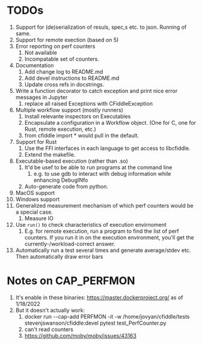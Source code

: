 # TODOs

1. Support for (de)serialization of resuls, spec,s etc. to json.  Running of same.
2. Support for remote exection (based on 5)
3. Error reporting on perf counters
	1.  Not available
	2.  Incompatable set of counters.
4. Documentation
   1.  Add change log to README.md
   2.  Add devel instructions to README.md
   3.  Update cross refs in docstrings.
4. Write a function decorator to catch exception and print nice error messages in Jupyter
   1. replace all raised Exceptions with CFiddleException
6. Multiple workflow support (mostly runners)
   1. Install relevante inspectors on Executables
   1. Encapsulate a configuration in a Workflow object. (One for C, one for Rust,  remote execution, etc.)
   2. from cfiddle import * would pull in the default.
8. Support for Rust
   1. Use the FFI interfaces in each language to get access to libcfiddle.
   2. Extend the makefile.
9. Executable-based execution (rather than .so)
   1. It'd be usef to be able to run programs at the command line
	  1. e.g. to use gdb to interact with debug information while enhancing DebugINfo
   1. Auto-generate code from python.
10. MacOS support
11. Windows support
12. Generalized measurement mechanism of which perf counters would be a special case.
	1.  Measure IO
13. Use `run()` to check characteristics of execution envirnoment
	1.  E.g. for remote execution, run a program to find the list of perf
        counters.  If you run it in on the execution environment, you'll get
        the currently-/workload-correct answer.
14. Automatically run a test several times and generate average/stdev etc.  Then automatically draw error bars		


# Notes on CAP_PERFMON

1.  It's enable in these binaries: https://master.dockerproject.org/ as of 1/18/2022
2.  But it doesn't actually work:
	1.  docker run --cap-add PERFMON -it -w /home/jovyan/cfiddle/tests stevenjswanson/cfiddle:devel pytest test_PerfCounter.py
	2.  can't read counters
	3. https://github.com/moby/moby/issues/43163
	
